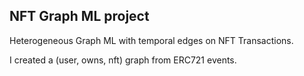 NFT Graph ML project
---
Heterogeneous Graph ML with temporal edges on NFT Transactions.

I created a (user, owns, nft) graph from ERC721 events.
